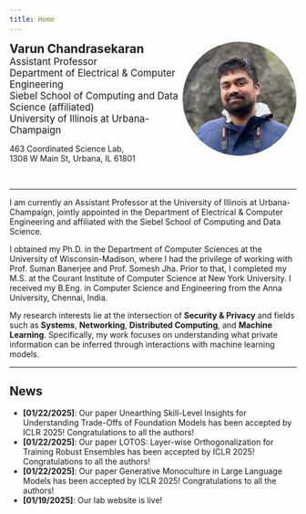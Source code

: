 ```yaml
---
title: Home
---
```



<div style="width: 200px; height: 200px; overflow: hidden; border-radius: 50%; float:right">
  <img src="authors/admin/avatar.jpeg" style="transform: scale(2); transform-origin: 57% 38%;"/>
</div>

<!-- # Chandrasekaran Research Group -->

<style>
  a {
    text-decoration: none;
    /* color: inherit; */
    transition: color 0.3s ease, text-decoration 0.3s ease;
  }

  a:hover {
    text-decoration: underline;
    color: #0056b3; /* You can replace this with any color you like */
  }
</style>

<span style="font-size: 1.5em; font-weight: bold">Varun Chandrasekaran</span>
</br>
<span style="font-size: 1.2em;">Assistant Professor</span>
</br>
<span style="font-size: 1.2em;">
    <a href="https://ece.illinois.edu/" target="_blank">
        Department of Electrical & Computer Engineering
    </a>
</span>
</br>
<span style="font-size: 1.2em;">
    <a href="https://siebelschool.illinois.edu/" target="_blank">
        Siebel School of Computing and Data Science
    </a>(affiliated)
</span>
</br>
<span style="font-size: 1.2em;">
    <a href="https://illinois.edu/" target="_blank">
        University of Illinois at Urbana-Champaign
    </a>
</span>

463 Coordinated Science Lab,</br>
1308 W Main St, Urbana, IL 61801</br>

<a href="mailto:varunc@illinois.edu"><i class="fa-solid fa-envelope fa-lg" style="color: #006BFF; margin: 2px"></i></a>
<a href="https://scholar.google.com/citations?user=Sl7nSOsAAAAJ&hl=en" target="_blank" rel="noopener noreferrer"><i class="fa-brands fa-google-scholar fa-lg" style="color: #006BFF; margin: 2px"></i></a>
<a href="https://x.com/varunchandrase3" target="_blank" rel="noopener noreferrer"><i class="fa-brands fa-twitter fa-lg" style="color: #006BFF; margin: 2px"></i></a>


---------------------------------

I am currently an Assistant Professor at the [University of Illinois at Urbana-Champaign](https://illinois.edu/), jointly appointed in the [Department of Electrical & Computer Engineering](https://ece.illinois.edu/) and affiliated with the [Siebel School of Computing and Data Science](https://siebelschool.illinois.edu/).

I obtained my Ph.D. in the Department of [Computer Sciences](https://www.cs.wisc.edu/) at the [University of Wisconsin-Madison](https://www.wisc.edu/), where I had the privilege of working with Prof. [Suman Banerjee](http://pages.cs.wisc.edu/~suman/) and Prof. [Somesh Jha](http://pages.cs.wisc.edu/~jha/). Prior to that, I completed my M.S. at the [Courant Institute of Computer Science](https://www.cs.nyu.edu/) at [New York University](https://www.nyu.edu/). I received my B.Eng. in Computer Science and Engineering from the [Anna University, Chennai, India](https://www.annauniv.edu/).

My research interests lie at the intersection of **Security & Privacy** and fields such as **Systems**, **Networking**, **Distributed Computing**, and **Machine Learning**. Specifically, my work focuses on understanding what private information can be inferred through interactions with machine learning models.

---------------------------------

## News

- **[01/22/2025]**: Our paper [Unearthing Skill-Level Insights for Understanding Trade-Offs of Foundation Models](https://arxiv.org/abs/2410.13826) has been accepted by ICLR 2025! Congratulations to all the authors!
- **[01/22/2025]**: Our paper [LOTOS: Layer-wise Orthogonalization for Training Robust Ensembles](https://arxiv.org/abs/2410.05136) has been accepted by ICLR 2025! Congratulations to all the authors!
- **[01/22/2025]**: Our paper [Generative Monoculture in Large Language Models](https://arxiv.org/abs/2407.02209) has been accepted by ICLR 2025! Congratulations to all the authors!
- **[01/19/2025]**: Our lab website is live!
